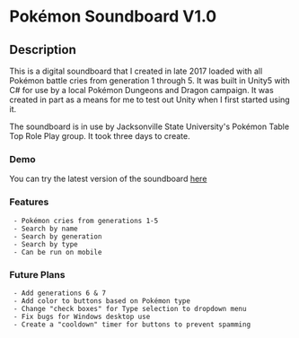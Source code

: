 # Pokémon Soundboard V1.0

## Description
This is a digital soundboard that I created in late 2017 loaded with all Pokémon battle cries from generation 1 through 5. It was built in Unity5 with C# for use by a local Pokémon Dungeons and Dragon campaign. It was created in part as a means for me to test out Unity when I first started using it.

The soundboard is in use by Jacksonville State University's Pokémon Table Top Role Play group. It took three days to create.

### Demo
You can try the latest version of the soundboard [here](http://sabrinarosenbaum.site/ptu/)

### Features
```
 - Pokémon cries from generations 1-5
 - Search by name
 - Search by generation
 - Search by type
 - Can be run on mobile
 ```
 
### Future Plans
```
 - Add generations 6 & 7
 - Add color to buttons based on Pokémon type
 - Change "check boxes" for Type selection to dropdown menu
 - Fix bugs for Windows desktop use
 - Create a "cooldown" timer for buttons to prevent spamming 
```
